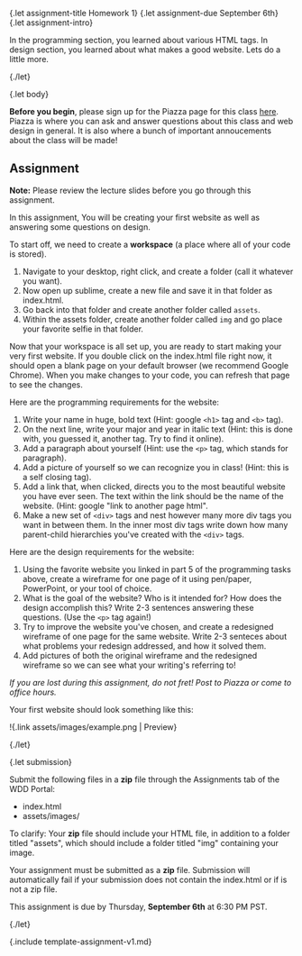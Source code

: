 {.let assignment-title Homework 1}
{.let assignment-due September 6th}
{.let assignment-intro}

In the programming section, you learned about various HTML tags. In design section, you learned about what makes a good website. Lets do a little more.

{./let}

{.let body}
<!-- Body starts here -->

**Before you begin**, please sign up for the Piazza page for this class <!-- PIAZZA. UPDATE THIS EACH SEMESTER -->[here](#). Piazza is where you can ask and answer questions about this class and web design in general. It is also where a bunch of important annoucements about the class will be made!

## Assignment

**Note:** Please review the lecture slides before you go through this assignment.

In this assignment, You will be creating your first website as well as answering some questions on design.

To start off, we need to create a **workspace** (a place where all of your code is stored).

1. Navigate to your desktop, right click, and create a folder (call it whatever you want).
1. Now open up sublime, create a new file and save it in that folder as index.html.
1. Go back into that folder and create another folder called `assets`.
1. Within the assets folder, create another folder called `img` and go place your favorite selfie in that folder.

Now that your workspace is all set up, you are ready to start making your very first website. If you double click on the index.html file right now, it should open a blank page on your default browser (we recommend Google Chrome). When you make changes to your code, you can refresh that page to see the changes.

Here are the programming requirements for the website:

1. Write your name in huge, bold text (Hint: google `<h1>` tag and `<b>` tag).
1. On the next line, write your major and year in italic text (Hint: this is done with, you guessed it, another tag. Try to find it online).
1. Add a paragraph about yourself (Hint: use the `<p>` tag, which stands for paragraph).
1. Add a picture of yourself so we can recognize you in class! (Hint: this is a self closing tag).
1. Add a link that, when clicked, directs you to the most beautiful website you have ever seen. The text within the link should be the name of the website. (Hint: google "link to another page html".
1. Make a new set of `<div>` tags and nest however many more div tags you want in between them. In the inner most div tags write down how many parent-child hierarchies you've created with the `<div>` tags.

Here are the design requirements for the website:

1. Using the favorite website you linked in part 5 of the programming tasks above, create a wireframe for one page of it using pen/paper, PowerPoint, or your tool of choice.
1. What is the goal of the website? Who is it intended for? How does the design accomplish this? Write 2-3 sentences answering these questions. (Use the `<p>` tag again!)
1. Try to improve the website you've chosen, and create a redesigned wireframe of one page for the same website. Write 2-3 senteces about what problems your redesign addressed, and how it solved them.
1. Add pictures of both the original wireframe and the redesigned wireframe so we can see what your writing's referring to!

*If you are lost during this assignment, do not fret! Post to Piazza or come to office hours.*

Your first website should look something like this:

!{.link assets/images/example.png | Preview}

<!-- Body ends here -->
{./let}

{.let submission}
<!-- Submission info starts here -->

Submit the following files in a **zip** file through the Assignments tab of the WDD Portal:

- index.html
- assets/images/
		
To clarify: Your **zip** file should include your HTML file, in addition to a folder titled "assets", which should include a folder titled "img" containing your image.

Your assignment must be submitted as a **zip** file. Submission will automatically fail if your submission does not contain the index.html or if is not a zip file.

This assignment is due by Thursday, **September 6th** at 6:30 PM PST.

<!-- Submission info ends here -->
{./let}

{.include template-assignment-v1.md}
